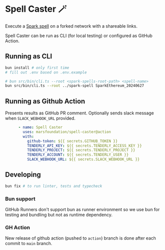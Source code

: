 # Spell Caster 🪄

Execute a [Spark spell](https://github.com/marsfoundation/spark-spells) on a forked network with a shareable links.

Spell Caster can be run as CLI (for local testing) or configured as GitHub Action.

## Running as CLI

```bash
bun install # only first time
# fill out .env based on .env.example

# bun src/bin/cli.ts --root <spark-spells-root-path> <spell-name>
bun src/bin/cli.ts --root ../spark-spell SparkEthereum_20240627
```

## Running as Github Action

Presents results as GitHub PR comment.
Optionally sends slack message when `SLACK_WEBHOOK_URL` provided.

```yml
      - name: Spell Caster
        uses: marsfoundation/spell-caster@action
        with:
          github-token: ${{ secrets.GITHUB_TOKEN }}
          TENDERLY_API_KEY: ${{ secrets.TENDERLY_ACCESS_KEY }}
          TENDERLY_PROJECT: ${{ secrets.TENDERLY_PROJECT }}
          TENDERLY_ACCOUNT: ${{ secrets.TENDERLY_USER }}
          SLACK_WEBHOOK_URL: ${{ secrets.SLACK_WEBHOOK_URL }}
```

## Developing

```sh
bun fix # to run linter, tests and typecheck
```

### Bun support

GitHub Runners don't support bun as runner environment so we use bun for testing and bundling but not as runtime dependency.

### GH Action

New release of github action (pushed to `action`) branch is done after each commit to `main` branch.